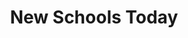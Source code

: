 ---
title: New Schools Today
description: We’re building a platform for students across LA County to create more accessible school-related apps and web apps. Our desired impact is to make students feel more welcomed and included in their community through an online academic environment created by peers, for peers
image: /assets/images/projects/new-schools-today.jpg
alt: "'Team working during meeting'"
links: 
    - name: GitHub
      url: https://github.com/hackforla/new-schools-today
    - name: Slack
      url: https://hackforla.slack.com/archives/CQZ5R91C5
looking: Mobile Development, Serverless PaaS Expertise, UX knowledge, React Web Development, Marketing/Research, any high school student or technical mentor interested
partner: Seeking
location: Santa Monica, CA
---